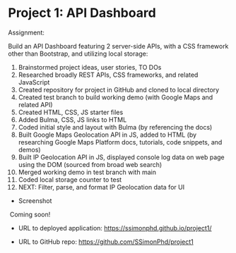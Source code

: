 # Project 1: API Dashboard

Assignment:

Build an API Dashboard featuring 2 server-side APIs, with a CSS framework other than Bootstrap, and utilizing local storage:

1. 	Brainstormed project ideas, user stories, TO DOs 
1.  Researched broadly REST APIs, CSS frameworks, and related JavaScript 
1.  Created repository for project in GitHub and cloned to local directory
1.  Created test branch to build working demo (with Google Maps and related API)
1.  Created HTML, CSS, JS starter files
1.  Added Bulma, CSS, JS links to HTML
1.  Coded initial style and layout with Bulma (by referencing the docs)
1.  Built Google Maps Geolocation API in JS, added to HTML (by researching Google Maps Platform docs, tutorials, code snippets, and demos)
1.  Built IP Geolocation API in JS, displayed console log data on web page using the DOM (sourced from broad web search)
1.  Merged working demo in test branch with main
1.  Coded local storage counter to test
1.  NEXT: Filter, parse, and format IP Geolocation data for UI

- Screenshot

![]() Coming soon!

- URL to deployed application:
https://ssimonphd.github.io/project1/

- URL to GitHub repo:
https://github.com/SSimonPhd/project1